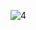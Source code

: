 ![4](https://user-images.githubusercontent.com/100506477/210710438-07224d29-e0ad-4f31-81c5-0c18caa813bf.png)
